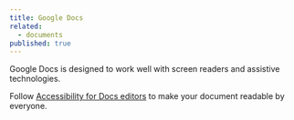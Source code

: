 ```yaml
---
title: Google Docs
related: 
  - documents
published: true
---
```


Google Docs is designed to work well with screen readers and assistive technologies.

Follow [Accessibility for Docs editors](https://support.google.com/docs/answer/6199477?hl=en) to make your document readable by everyone.
